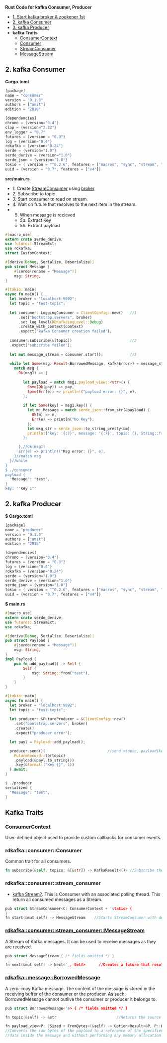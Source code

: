 **Rust Code for kafka Consumer, Producer**
- [1. Start kafka broker & zookeper 1st](/Languages/Programming_Languages/Rust/Kafka/Using_CLI#s1)
- [2. kafka Consumer](#c)
- [3. kafka Producer](#p)
- **kafka Traits**
  - [ConsumerContext](#cc)
  - [Consumer](#con)
  - [StreamConsumer](#sc)
  - [MessageStream](#ms)


<a name=c></a>
## 2. kafka Consumer
**Cargo.toml**
```rs
[package]
name = "consumer"
version = "0.1.0"
authors = ["amit"]
edition = "2018"

[dependencies]
chrono = {version="0.4"}
clap = {version="2.32"}
env_logger = "0.7"
futures = {version = "0.3"}
log = {version="0.4"}
rdkafka = {version="0.24"}
serde = {version="1.0"}
serde_derive = {version="1.0"}
serde_json = {version="1.0"}
tokio = { version = "^0.2.6", features = ["macros", "sync", "stream", "time", "rt-core", "rt-util"]}
uuid = {version = "0.7", features = ["v4"]}
```
**src/main.rs**
  - _1._ Create [StreamConsumer](/System-Design/Concepts/MOM_ESB/Apache_Kafka#st) using [broker](/System-Design/Concepts/MOM_ESB/Apache_Kafka#br)
  - _2._ Subscribe to topic
  - _3._ Start consumer to read on stream.
  - _4._ Wait on future that resolves to the next item in the stream.
  - 5. When message is recieved
    - _5a._ Extract Key
    - _5b._ Extract payload
```rs
#[macro_use]
extern crate serde_derive;
use futures::StreamExt;
use rdkafka;
struct CustomContext;

#[derive(Debug, Serialize, Deserialize)]
pub struct Message {
    #[serde(rename = "Message")]
    msg: String,
}

#[tokio::main]
async fn main() {
  let broker = "localhost:9092";
  let topic = "test-topic";
  
  let consumer: LoggingConsumer = ClientConfig::new()   //1
      .set("bootstrap.servers", broker)                 
      .set_log_level(RDKafkaLogLevel::Debug)
      .create_with_context(context)
      .expect("kafka Consumer creation failed");
      
  consumer.subscribe(&[topic])                          //2
  .expect("subscribe failed");
  
  let mut message_stream = consumer.start();            //3
  
  while let Some(msg: Result<BorrowedMessage, kafkaError>) = message_stream.next().await {   //4
    match msg {
      Ok(msg1) => {
        
        let payload = match msg1.payload_view::<str>() {                //5a. Extract payload
          Some(Ok(pay)) => pay,
          Some(Err(e)) => println!("payload error: {}", e),
        };
        
        if let Some(key) = msg1.key() {                                 //5b. extract Key
          let m: Message = match serde_json::from_str(&payload) {
            Ok(m) => m,
            Err(e) => println("No Key");
          };
          let msg_str = serde_json::to_string_pretty(&m);
          println!("key: '{:?}', message: '{:?}', topic: {}, String::from(key), &m);
        };

      },//Ok(msg1)
      Err(e) => println!("Msg error: {}", e),
    }//match msg
  }//while
}
$ ./consumer
payload {
  "Message": "test",
}
key: '"Key 1"'
```

<a name=p></a>
## 2. kafka Producer
**$ Cargo.toml**
```rs
[package]
name = "producer"
version = "0.1.0"
authors = ["amit"]
edition = "2018"

[dependencies]
chrono = {version="0.4"}
futures = {version = "0.3"}
log = {version="0.4"}
rdkafka = {version="0.24"}
serde = {version="1.0"}
serde_derive = {version="1.0"}
serde_json = {version="1.0"}
tokio = { version = "^0.2.6", features = ["macros", "sync", "stream", "time", "rt-core", "rt-util"]}
uuid = {version = "0.7", features = ["v4"]}
```
**$ main.rs**
```rs
#[macro_use]
extern crate serde_derive;
use futures::StreamExt;
use rdkafka;

#[derive(Debug, Serialize, Deserialize)]
pub struct Payload {
    #[serde(rename = "Message")]
    msg: String,
}
impl Payload {
    pub fn add_payload() -> Self {
        Self {
            msg: String::from("test"),
        }
    }
}

#[tokio::main]
async fn main() {
  let broker = "localhost:9092";
  let topic = "test-topic";
  
  let producer: &FutureProducer = &ClientConfig::new()
    .set("bootstrap.servers", broker)
    .create()
    .expect("producer error");

  let payl = Payload::add_payload();

  producer.send()(                            //send <topic, payload(key, value)>
    FutureRecord::to(topic)
    .payload(&payl.to_string())
    .key(&format!("Key {}", 1))
  ).await;
}

$ ./producer
serialized {
  "Message": "test",
}
```

## Kafka Traits
<a name=cc></a>
### ConsumerContext
User-defined object used to provide custom callbacks for consumer events. 
<a name=con></a>
### rdkafka::consumer::Consumer
Common trait for all consumers.
```rs
fn subscribe(&self, topics: &[&str]) -> KafkaResult<()> //Subscribe the consumer to a list of topics.
```
<a name=sc></a>
### rdkafka::consumer::stream_consumer
- [kafka Stream?](/System-Design/Concepts/MOM_ESB/Apache_Kafka/README.md#st). This is Consumer with an associated polling thread. This return all consumed messages as a Stream.
```c
pub struct StreamConsumer<C: ConsumerContext + 'static> {
}
fn start(&mut self) -> MessageStream    //Starts StreamConsumer with default configuration(100ms polling interval and no NoMessageReceived notifications).
```
<a name=ms></a>
### [rdkafka::consumer::stream_consumer::MessageStream](https://docs.rs/rdkafka/0.10.0/rdkafka/consumer/stream_consumer/struct.MessageStream.html)
A Stream of Kafka messages. It can be used to receive messages as they are received.
```c
pub struct MessageStream { /* fields omitted */ }

fn next(&mut self) -> Next<'_, Self>      //Creates a future that resolves to the next item in the stream.
```
<a name=bm></a>
### [rdkafka::message::BorrowedMessage](https://docs.rs/rdkafka/0.14.0/rdkafka/message/struct.BorrowedMessage.html)
A zero-copy Kafka message. The content of the message is stored in the receiving buffer of the consumer or the producer. As such, BorrowedMessage cannot outlive the consumer or producer it belongs to.
```c
pub struct BorrowedMessage<'a> { /* fields omitted */ }

fn topic(&self) -> &str                           //Returns the source topic of the message.

fn payload_view<P: ?Sized + FromBytes>(&self) -> Option<Result<&P, P::Error>>
//Converts the raw bytes of the payload to a reference of the specified type, that points to the same
//data inside the message and without performing any memory allocation
```
